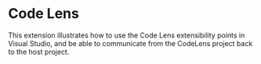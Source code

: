 # Code Lens

This extension illustrates how to use the Code Lens extensibility points in Visual Studio, and be able to communicate from the CodeLens project back to the host project.
